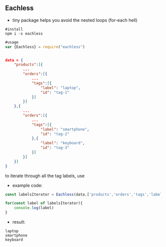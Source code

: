 ## Eachless


- tiny package helps you avoid the nested loops (for-each hell)
```
#install
npm i -s eachless
```
```js
#usage
var {Eachless} = require("eachless")
```

```json

data = {
    "products":[{
        ...
        "orders":[{
            ...
            "tags":[{
                "label": "laptop",
                "id": "tag-1"
            }]
        }]
    },{
        ...
        "orders":[{
            ...
            "tags":[{
                "label": "smartphone",
                "id": "tag-2"
            },{
                "label": "keyboard",
                "id": "tag-3"
            }]
        }]
    }]
}
```
to iterate through all the tag labels, use

- example code:

```js
const labelsIterator = Eachless(data,['products','orders','tags','label'])
```


```js
for(const label of labelsIterator){
    console.log(label)
}
```

- result:

```
laptop
smartphone
keyboard
```

